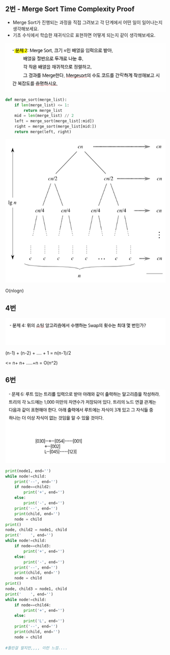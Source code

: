## 2번 - Merge Sort Time Complexity Proof

- Merge Sort가 진행되는 과정을 직접 그려보고 각 단계에서 어떤 일이 일어나는지 생각해보세요.
- 기초 수식에서 학습한 재귀식으로 표현하면 어떻게 되는지 같이 생각해보세요.

![재귀_2](photo/재귀_2.PNG)

```python
def merge_sort(merge_list):
    if len(merge_list) <= 1:
        return merge_list
    mid = len(merge_list) // 2
    left = merge_sort(merge_list[:mid])
    right = merge_sort(merge_list[mid:])
    return merge(left, right)
```



![image-20210928125951881](photo/image-20210928125951881.png)

O(nlogn)





## 4번 

![image-20210925231537705](photo/image-20210925231537705.png)

(n-1) + (n-2) + .... + 1 = n(n-1)/2

<= n+ n+ .....+n = O(n^2)



## 6번

![image-20210926214721791](photo/image-20210926214721791.png)

```python
print(node1, end='')
while node!=child:
    print('--', end='')
    if node==child2:
        print('+', end='')
    else:
        print('-', end='')
    print('--', end='')
    print(child, end='')
    node = child
print()
node, child2 = node1, child
print('    ', end='')
while node!=child:
    if node==child3:
        print('+', end='')
    else:
        print('-', end='')
    print('--', end='')
    print(child, end='')
    node = child
print()
node, child3 = node1, child
print('    ', end='')
while node!=child:
    if node==child4:
        print('+', end='')
    else:
        print('L', end='')
    print('--', end='')
    print(child, end='')
    node = child
    
#틀린걸 알지만,,,, 이런 느낌....
```

